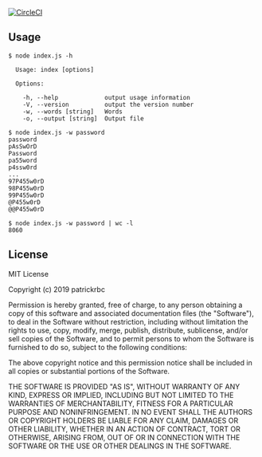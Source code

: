 [![CircleCI](https://circleci.com/gh/patrickrbc/string-mangler.svg?style=svg)](https://circleci.com/gh/patrickrbc/string-mangler)

## Usage

```
$ node index.js -h

  Usage: index [options]

  Options:

    -h, --help             output usage information
    -V, --version          output the version number
    -w, --words [string]   Words
    -o, --output [string]  Output file

$ node index.js -w password
password
pAsSwOrD
Password
pa55word
p4ssw0rd
...
97P455w0rD
98P455w0rD
99P455w0rD
@P455w0rD
@@P455w0rD

$ node index.js -w password | wc -l
8060

```

## License
MIT License

Copyright (c) 2019 patrickrbc

Permission is hereby granted, free of charge, to any person obtaining a copy
of this software and associated documentation files (the "Software"), to deal
in the Software without restriction, including without limitation the rights
to use, copy, modify, merge, publish, distribute, sublicense, and/or sell
copies of the Software, and to permit persons to whom the Software is
furnished to do so, subject to the following conditions:

The above copyright notice and this permission notice shall be included in all
copies or substantial portions of the Software.

THE SOFTWARE IS PROVIDED "AS IS", WITHOUT WARRANTY OF ANY KIND, EXPRESS OR
IMPLIED, INCLUDING BUT NOT LIMITED TO THE WARRANTIES OF MERCHANTABILITY,
FITNESS FOR A PARTICULAR PURPOSE AND NONINFRINGEMENT. IN NO EVENT SHALL THE
AUTHORS OR COPYRIGHT HOLDERS BE LIABLE FOR ANY CLAIM, DAMAGES OR OTHER
LIABILITY, WHETHER IN AN ACTION OF CONTRACT, TORT OR OTHERWISE, ARISING FROM,
OUT OF OR IN CONNECTION WITH THE SOFTWARE OR THE USE OR OTHER DEALINGS IN THE
SOFTWARE.
